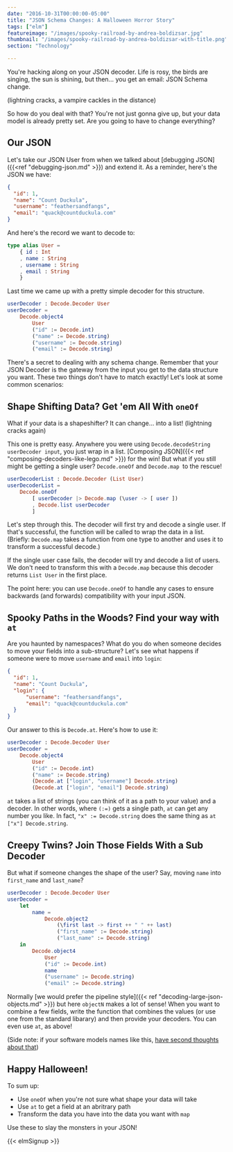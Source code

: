 ```yaml
---
date: "2016-10-31T00:00:00-05:00"
title: "JSON Schema Changes: A Halloween Horror Story"
tags: ["elm"]
featureimage: "/images/spooky-railroad-by-andrea-boldizsar.jpg"
thumbnail: "/images/spooky-railroad-by-andrea-boldizsar-with-title.png"
section: "Technology"

---
```


You're hacking along on your JSON decoder. Life is rosy, the birds are singing,
the sun is shining, but then&hellip; you get an email: JSON Schema change.

(lightning cracks, a vampire cackles in the distance)

So how do you deal with that? You're not just gonna give up, but your data model
is already pretty set. Are you going to have to change everything?

<!--more-->

## Our JSON

Let's take our JSON User from when we talked
about [debugging JSON]({{<ref "debugging-json.md" >}}) and extend it. As a
reminder, here's the JSON we have:

```json
{
  "id": 1,
  "name": "Count Duckula",
  "username": "feathersandfangs",
  "email": "quack@countduckula.com"
}
```

And here's the record we want to decode to:

```elm
type alias User =
    { id : Int
    , name : String
    , username : String
    , email : String
    }
```

Last time we came up with a pretty simple decoder for this structure.

```elm
userDecoder : Decode.Decoder User
userDecoder =
    Decode.object4
        User
        ("id" := Decode.int)
        ("name" := Decode.string)
        ("username" := Decode.string)
        ("email" := Decode.string)
```

There's a secret to dealing with any schema change. Remember that your JSON
Decoder is the gateway from the input you get to the data structure you want.
These two things don't have to match exactly! Let's look at some common
scenarios:

## Shape Shifting Data? Get 'em All With `oneOf`

What if your data is a shapeshifter? It can change&hellip; into a list!
(lightning cracks again)

This one is pretty easy. Anywhere you were using `Decode.decodeString
userDecoder input`, you just wrap in a
list. [Composing JSON]({{< ref "composing-decoders-like-lego.md" >}}) for the
win! But what if you still might be getting a single user? `Decode.oneOf` and
`Decode.map `to the rescue!

```elm
userDecoderList : Decode.Decoder (List User)
userDecoderList =
    Decode.oneOf
        [ userDecoder |> Decode.map (\user -> [ user ]) 
        , Decode.list userDecoder
        ]
```

Let's step through this. The decoder will first try and decode a single user. If
that's successful, the function will be called to wrap the data in a list.
(Briefly: `Decode.map` takes a function from one type to another and uses it to
transform a successful decode.)

If the single user case fails, the decoder will try and decode a list of users.
We don't need to transform this with a `Decode.map` because this decoder returns
`List User` in the first place.

The point here: you can use `Decode.oneOf` to handle any cases to ensure
backwards (and forwards) compatibility with your input JSON.

## Spooky Paths in the Woods? Find your way with `at`

Are you haunted by namespaces? What do you do when someone decides to move your
fields into a sub-structure? Let's see what happens if someone were to move
`username` and `email` into `login`:

```json
{
  "id": 1,
  "name": "Count Duckula",
  "login": {
      "username": "feathersandfangs",
      "email": "quack@countduckula.com"
  }
}
```

Our answer to this is `Decode.at`. Here's how to use it:

```elm
userDecoder : Decode.Decoder User
userDecoder =
    Decode.object4
        User
        ("id" := Decode.int)
        ("name" := Decode.string)
        (Decode.at ["login", "username"] Decode.string)
        (Decode.at ["login", "email"] Decode.string)
```

`at` takes a list of strings (you can think of it as a path to your value) and a
decoder. In other words, where `(:=)` gets a single path, `at` can get any
number you like. In fact, `"x" := Decode.string` does the same thing as `at
["x"] Decode.string`.

## Creepy Twins? Join Those Fields With a Sub Decoder

But what if someone changes the shape of the user? Say, moving `name` into
`first_name` and `last_name`?

```elm
userDecoder : Decode.Decoder User
userDecoder =
    let
        name =
            Decode.object2
                (\first last -> first ++ " " ++ last)
                ("first_name" := Decode.string)
                ("last_name" := Decode.string)
    in
        Decode.object4
            User
            ("id" := Decode.int)
            name
            ("username" := Decode.string)
            ("email" := Decode.string)
```

Normally
[we would prefer the pipeline style]({{< ref "decoding-large-json-objects.md" >}}) but
here `objectN` makes a lot of sense! When you want to combine a few fields,
write the function that combines the values (or use one from the standard
libarary) and then provide your decoders. You can even use `at`, as above!

(Side note: if your software models names like
this,
[have second thoughts about that](https://www.kalzumeus.com/2010/06/17/falsehoods-programmers-believe-about-names/))

## Happy Halloween!

To sum up:

- Use `oneOf` when you're not sure what shape your data will take
- Use `at` to get a field at an abritrary path
- Transform the data you have into the data you want with `map`

Use these to slay the monsters in your JSON!

{{< elmSignup >}}
